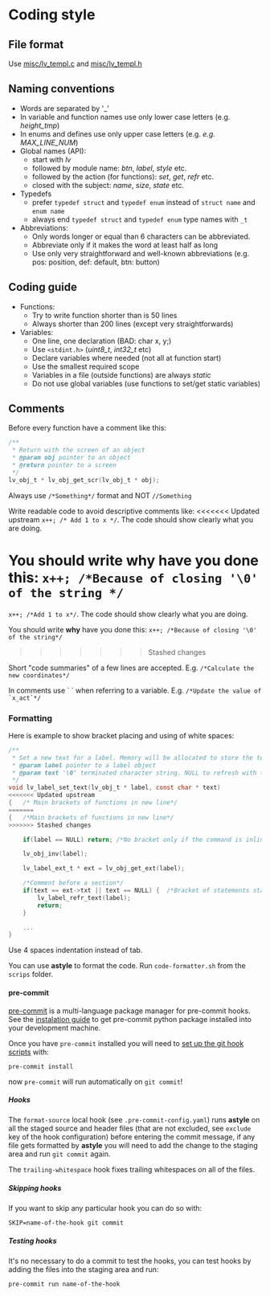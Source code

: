 # Coding style

## File format
Use [misc/lv_templ.c](https://github.com/lvgl/lvgl/blob/master/src/misc/lv_templ.c) and [misc/lv_templ.h](https://github.com/lvgl/lvgl/blob/master/src/misc/lv_templ.h)

## Naming conventions
* Words are separated by '_'
* In variable and function names use only lower case letters (e.g. *height_tmp*)
* In enums and defines use only upper case letters (e.g. *e.g. MAX_LINE_NUM*)
* Global names (API):
  * start with *lv*
  * followed by module name: *btn*, *label*, *style* etc.
  * followed by the action (for functions): *set*, *get*, *refr* etc.
  * closed with the subject: *name*, *size*, *state* etc.
* Typedefs
  * prefer `typedef struct` and `typedef enum` instead of  `struct name` and `enum name`
  * always end `typedef struct` and `typedef enum` type names with `_t`
* Abbreviations:
  * Only words longer or equal than 6 characters can be abbreviated.
  * Abbreviate only if it makes the word at least half as long
  * Use only very straightforward and well-known abbreviations (e.g. pos: position, def: default, btn: button)

## Coding guide
* Functions:
  * Try to write function shorter than is 50 lines
  * Always shorter than 200 lines (except very straightforwards)
* Variables:
  * One line, one declaration (BAD: char x, y;)
  * Use `<stdint.h>` (*uint8_t*, *int32_t* etc)
  * Declare variables where needed (not all at function start)
  * Use the smallest required scope
  * Variables in a file (outside functions) are always *static*
  * Do not use global variables (use functions to set/get static variables)

## Comments
Before every function have a comment like this:

```c
/**
 * Return with the screen of an object
 * @param obj pointer to an object
 * @return pointer to a screen
 */
lv_obj_t * lv_obj_get_scr(lv_obj_t * obj);
```

Always use `/*Something*/` format and NOT `//Something`

Write readable code to avoid descriptive comments like:
<<<<<<< Updated upstream
`x++; /* Add 1 to x */`.
The code should show clearly what you are doing.

You should write **why** have you done this:
`x++; /*Because of closing '\0' of the string */`
=======
`x++; /*Add 1 to x*/`.
The code should show clearly what you are doing.

You should write **why** have you done this:
`x++; /*Because of closing '\0' of the string*/`
>>>>>>> Stashed changes

Short "code summaries" of a few lines are accepted. E.g. `/*Calculate the new coordinates*/`

In comments use \` \` when referring to a variable. E.g. ``/*Update the value of `x_act`*/``

### Formatting
Here is example to show bracket placing and using of white spaces:
```c
/**
 * Set a new text for a label. Memory will be allocated to store the text by the label.
 * @param label pointer to a label object
 * @param text '\0' terminated character string. NULL to refresh with the current text.
 */
void lv_label_set_text(lv_obj_t * label, const char * text)
<<<<<<< Updated upstream
{   /* Main brackets of functions in new line*/
=======
{   /*Main brackets of functions in new line*/
>>>>>>> Stashed changes

    if(label == NULL) return; /*No bracket only if the command is inline with the if statement*/

    lv_obj_inv(label);

    lv_label_ext_t * ext = lv_obj_get_ext(label);

    /*Comment before a section*/
    if(text == ext->txt || text == NULL) {  /*Bracket of statements start inline*/
        lv_label_refr_text(label);
        return;
    }

    ...
}
```

Use 4 spaces indentation instead of tab.

You can use **astyle** to format the code. Run `code-formatter.sh` from the `scrips` folder.

#### pre-commit

[pre-commit](https://pre-commit.com/) is a multi-language package manager for pre-commit hooks.
See the [instalation guide](https://pre-commit.com/#installation) to get pre-commit python package
installed into your development machine.

Once you have `pre-commit` installed you will need to [set up the git hook scripts](https://pre-commit.com/#3-install-the-git-hook-scripts) with:
```console
pre-commit install
```

now `pre-commit` will run automatically on `git commit`!

##### Hooks

The `format-source` local hook (see `.pre-commit-config.yaml`) runs **astyle** on all the staged source and header
files (that are not excluded, see `exclude` key of the hook configuration) before entering the commit message,
if any file gets formatted by **astyle** you will need to add the change to the staging area and run `git commit` again.

The `trailing-whitespace` hook fixes trailing whitespaces on all of the files.

##### Skipping hooks

If you want to skip any particular hook you can do so with:
```console
SKIP=name-of-the-hook git commit
```

##### Testing hooks

It's no necessary to do a commit to test the hooks, you can test hooks by adding the files into the staging area and run:
```console
pre-commit run name-of-the-hook
```